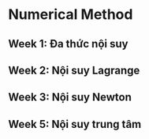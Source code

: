 # Numerical Method

## Week 1: Đa thức nội suy

## Week 2: Nội suy Lagrange

## Week 3: Nội suy Newton

## Week 5: Nội suy trung tâm
